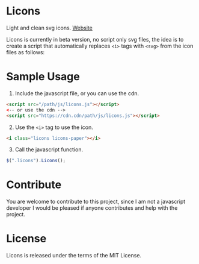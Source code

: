 # Licons
Light and clean svg icons.
[Website](https://licons.io)

Licons is currently in beta version, no script only svg files, the idea is to create a script that automatically replaces `<i>` tags with `<svg>` from the icon files as follows:

# Sample Usage
1. Include the javascript file, or you can use the cdn.

```html
<script src="/path/js/licons.js"></script>
<-- or use the cdn -->
<script src="https://cdn.cdn/path/js/licons.js"></script>
```

2. Use the `<i>` tag to use the icon.

```html
<i class="licons licons-paper"></i>
```

3. Call the javascript function.

```javascript
$(".licons").Licons();
```

# Contribute
You are welcome to contribute to this project, since I am not a javascript developer I would be pleased if anyone contributes and help with the project.

# License
Licons is released under the terms of the MIT License.
